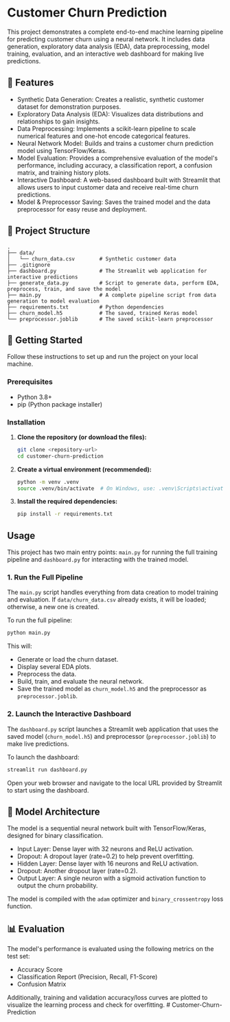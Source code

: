 # Customer Churn Prediction

This project demonstrates a complete end-to-end machine learning pipeline for predicting customer churn using a neural network. It includes data generation, exploratory data analysis (EDA), data preprocessing, model training, evaluation, and an interactive web dashboard for making live predictions.

## 🚀 Features

- Synthetic Data Generation: Creates a realistic, synthetic customer dataset for demonstration purposes.
- Exploratory Data Analysis (EDA): Visualizes data distributions and relationships to gain insights.
- Data Preprocessing: Implements a scikit-learn pipeline to scale numerical features and one-hot encode categorical features.
- Neural Network Model: Builds and trains a customer churn prediction model using TensorFlow/Keras.
- Model Evaluation: Provides a comprehensive evaluation of the model's performance, including accuracy, a classification report, a confusion matrix, and training history plots.
- Interactive Dashboard: A web-based dashboard built with Streamlit that allows users to input customer data and receive real-time churn predictions.
- Model & Preprocessor Saving: Saves the trained model and the data preprocessor for easy reuse and deployment.

## 📂 Project Structure

```
.
├── data/
│   └── churn_data.csv        # Synthetic customer data
├── .gitignore
├── dashboard.py              # The Streamlit web application for interactive predictions
├── generate_data.py          # Script to generate data, perform EDA, preprocess, train, and save the model
├── main.py                   # A complete pipeline script from data generation to model evaluation
├── requirements.txt          # Python dependencies
├── churn_model.h5            # The saved, trained Keras model
└── preprocessor.joblib       # The saved scikit-learn preprocessor
```

## 🏁 Getting Started

Follow these instructions to set up and run the project on your local machine.

### Prerequisites

- Python 3.8+
- pip (Python package installer)

### Installation

1.  **Clone the repository (or download the files):**
    ```bash
    git clone <repository-url>
    cd customer-churn-prediction
    ```

2.  **Create a virtual environment (recommended):**
    ```bash
    python -m venv .venv
    source .venv/bin/activate  # On Windows, use: .venv\Scripts\activate
    ```

3.  **Install the required dependencies:**
    ```bash
    pip install -r requirements.txt
    ```

## Usage

This project has two main entry points: `main.py` for running the full training pipeline and `dashboard.py` for interacting with the trained model.

### 1. Run the Full Pipeline

The `main.py` script handles everything from data creation to model training and evaluation. If `data/churn_data.csv` already exists, it will be loaded; otherwise, a new one is created.

To run the full pipeline:
```bash
python main.py
```
This will:
- Generate or load the churn dataset.
- Display several EDA plots.
- Preprocess the data.
- Build, train, and evaluate the neural network.
- Save the trained model as `churn_model.h5` and the preprocessor as `preprocessor.joblib`.

### 2. Launch the Interactive Dashboard

The `dashboard.py` script launches a Streamlit web application that uses the saved model (`churn_model.h5`) and preprocessor (`preprocessor.joblib`) to make live predictions.

To launch the dashboard:
```bash
streamlit run dashboard.py
```
Open your web browser and navigate to the local URL provided by Streamlit to start using the dashboard.

## 🧠 Model Architecture

The model is a sequential neural network built with TensorFlow/Keras, designed for binary classification.

- Input Layer: Dense layer with 32 neurons and ReLU activation.
- Dropout: A dropout layer (rate=0.2) to help prevent overfitting.
- Hidden Layer: Dense layer with 16 neurons and ReLU activation.
- Dropout: Another dropout layer (rate=0.2).
- Output Layer: A single neuron with a sigmoid activation function to output the churn probability.

The model is compiled with the `adam` optimizer and `binary_crossentropy` loss function.

## 📊 Evaluation

The model's performance is evaluated using the following metrics on the test set:
- Accuracy Score
- Classification Report (Precision, Recall, F1-Score)
- Confusion Matrix

Additionally, training and validation accuracy/loss curves are plotted to visualize the learning process and check for overfitting.
#   C u s t o m e r - C h u r n - P r e d i c t i o n  
 
